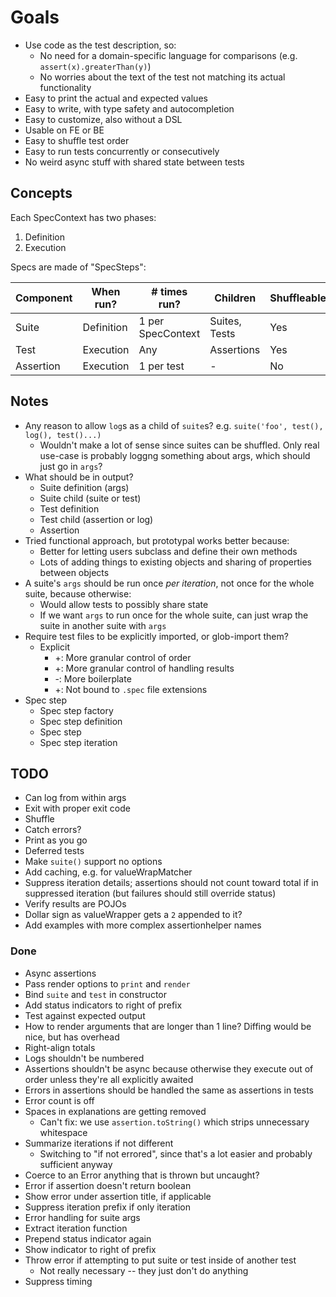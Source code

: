 # Goals

-	Use code as the test description, so:
	-	No need for a domain-specific language for comparisons (e.g. `assert(x).greaterThan(y)`)
	-	No worries about the text of the test not matching its actual functionality
-	Easy to print the actual and expected values
-	Easy to write, with type safety and autocompletion
-	Easy to customize, also without a DSL
-	Usable on FE or BE
-	Easy to shuffle test order
-	Easy to run tests concurrently or consecutively
-	No weird async stuff with shared state between tests

## Concepts

Each SpecContext has two phases:

1.	Definition
2.	Execution

Specs are made of "SpecSteps":

Component | When run? | # times run? | Children | Shuffleable?
-|-|-|-|-
Suite | Definition | 1 per SpecContext | Suites, Tests | Yes
Test | Execution | Any | Assertions | Yes
Assertion | Execution | 1 per test | - | No

## Notes

-	Any reason to allow `log`s as a child of `suite`s? e.g. `suite('foo', test(), log(), test()...)`
	-	Wouldn't make a lot of sense since suites can be shuffled. Only real use-case is probably loggng something about args, which should just go in `args`?
-	What should be in output?
	-	Suite definition (args)
	-	Suite child (suite or test)
	-	Test definition
	-	Test child (assertion or log)
	-	Assertion
-	Tried functional approach, but prototypal works better because:
	-	Better for letting users subclass and define their own methods
	-	Lots of adding things to existing objects and sharing of properties between objects
-	A suite's `args` should be run once _per iteration_, not once for the whole suite, because otherwise:
	-	Would allow tests to possibly share state
	-	If we want `args` to run once for the whole suite, can just wrap the suite in another suite with `args`
-	Require test files to be explicitly imported, or glob-import them?
	-	Explicit
		-	+: More granular control of order
		-	+: More granular control of handling results
		-	-: More boilerplate
		-	+: Not bound to `.spec` file extensions
-	Spec step
	-	Spec step factory
	-	Spec step definition
	-	Spec step
	-	Spec step iteration

## TODO

-	Can log from within args
-	Exit with proper exit code
-	Shuffle
-	Catch errors?
-	Print as you go
-	Deferred tests
-	Make `suite()` support no options
-	Add caching, e.g. for valueWrapMatcher
-	Suppress iteration details; assertions should not count toward total if in suppressed iteration (but failures should still override status)
-	Verify results are POJOs
-	Dollar sign as valueWrapper gets a `2` appended to it?
-	Add examples with more complex assertionhelper names

### Done

-	Async assertions
-	Pass render options to `print` and `render`
-	Bind `suite` and `test` in constructor
-	Add status indicators to right of prefix
-	Test against expected output
-	How to render arguments that are longer than 1 line? Diffing would be nice, but has overhead
-	Right-align totals
-	Logs shouldn't be numbered
-	Assertions shouldn't be async because otherwise they execute out of order unless they're all explicitly awaited
-	Errors in assertions should be handled the same as assertions in tests
-	Error count is off
-	Spaces in explanations are getting removed
	-	Can't fix: we use `assertion.toString()` which strips unnecessary whitespace
-	Summarize iterations if not different
	-	Switching to "if not errored", since that's a lot easier and probably sufficient anyway
-	Coerce to an Error anything that is thrown but uncaught?
-	Error if assertion doesn't return boolean
-	Show error under assertion title, if applicable
-	Suppress iteration prefix if only iteration
-	Error handling for suite args
-	Extract iteration function
-	Prepend status indicator again
-	Show indicator to right of prefix
-	Throw error if attempting to put suite or test inside of another test
	-	Not really necessary -- they just don't do anything
-	Suppress timing
